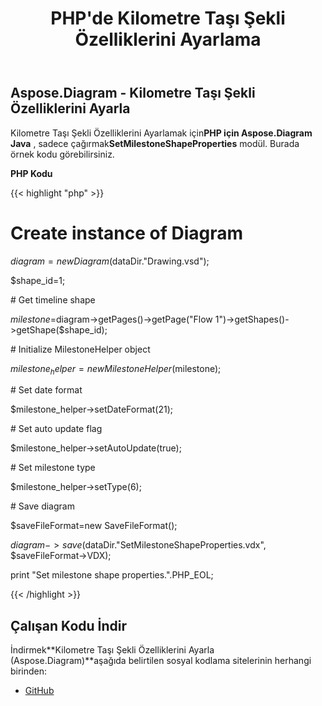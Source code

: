 ﻿---
title: PHP'de Kilometre Taşı Şekli Özelliklerini Ayarlama
type: docs
weight: 110
url: /tr/java/set-milestone-shape-properties-in-php/
---
## **Aspose.Diagram - Kilometre Taşı Şekli Özelliklerini Ayarla**
 Kilometre Taşı Şekli Özelliklerini Ayarlamak için**PHP için Aspose.Diagram Java** , sadece çağırmak**SetMilestoneShapeProperties** modül. Burada örnek kodu görebilirsiniz.

**PHP Kodu**

{{< highlight "php" >}}

 # Create instance of Diagram

$diagram = new Diagram($dataDir."Drawing.vsd");

$shape_id=1;

\# Get timeline shape

$milestone=$diagram->getPages()->getPage("Flow 1")->getShapes()->getShape($shape_id);

\# Initialize MilestoneHelper object

$milestone_helper = new MilestoneHelper($milestone);

\# Set date format

$milestone_helper->setDateFormat(21);

\# Set auto update flag

$milestone_helper->setAutoUpdate(true);

\# Set milestone type

$milestone_helper->setType(6);

\# Save diagram

$saveFileFormat=new SaveFileFormat();

$diagram->save($dataDir."SetMilestoneShapeProperties.vdx", $saveFileFormat->VDX);

print "Set milestone shape properties.".PHP_EOL;

{{< /highlight >}}
## **Çalışan Kodu İndir**
 İndirmek**Kilometre Taşı Şekli Özelliklerini Ayarla (Aspose.Diagram)**aşağıda belirtilen sosyal kodlama sitelerinin herhangi birinden:

- [GitHub](https://github.com/asposediagram/Aspose.Diagram-for-Java/blob/master/Plugins/Aspose_Diagram_Java_for_PHP/src/aspose/diagram/WorkingwithShapes/SetMilestoneShapeProperties.php)
